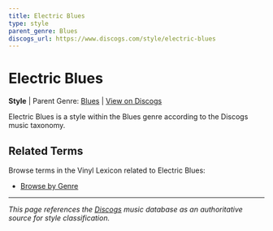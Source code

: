 ```yaml
---
title: Electric Blues
type: style
parent_genre: Blues
discogs_url: https://www.discogs.com/style/electric-blues
---
```


# Electric Blues

**Style** | Parent Genre: [Blues](../genres/blues.md) | [View on Discogs](https://www.discogs.com/style/electric-blues)

Electric Blues is a style within the Blues genre according to the Discogs music taxonomy.

## Related Terms

Browse terms in the Vinyl Lexicon related to Electric Blues:

- [Browse by Genre](../tags/genres.md)

---

*This page references the [Discogs](https://www.discogs.com/style/electric-blues) music database as an authoritative source for style classification.*
